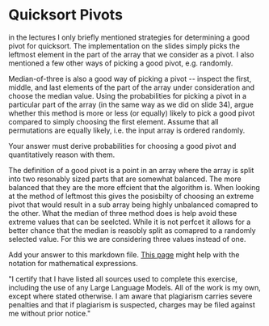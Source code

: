 # Quicksort Pivots

in the lectures I only briefly mentioned strategies for determining a good pivot
for quicksort. The implementation on the slides simply picks the leftmost
element in the part of the array that we consider as a pivot. I also mentioned a
few other ways of picking a good pivot, e.g. randomly.

Median-of-three is also a good way of picking a pivot -- inspect the first,
middle, and last elements of the part of the array under consideration and
choose the median value. Using the probabilities for picking a pivot in a
particular part of the array (in the same way as we did on slide 34), argue
whether this method is more or less (or equally) likely to pick a good pivot
compared to simply choosing the first element. Assume that all permutations are
equally likely, i.e. the input array is ordered randomly.

Your answer must derive probabilities for choosing a good pivot and
quantitatively reason with them.

The definition of a good pivot is a point in an array where the array is split into two resonably sized parts that are somewhat balanced. The more balanced that they are the more effcient that the algorithm is. When looking at the method of leftmost this gives the posisbilty of choosing an extreme pivot that would result in a sub array being highly unbalanced comapred to the other. What the median of three method does is help avoid these extreme values that can be seelcted. While it is not perfcet it allows for a better chance that the median is reasobly split as comapred to a randomly selected value. For this we are considering three values instead of one.  

Add your answer to this markdown file. [This
page](https://docs.github.com/en/get-started/writing-on-github/working-with-advanced-formatting/writing-mathematical-expressions)
might help with the notation for mathematical expressions.

"I certify that I have listed all sources used to complete this exercise, including the use of any Large Language Models. All of the work is my own, except where stated otherwise. I am aware that plagiarism carries severe penalties and that if plagiarism is suspected, charges may be filed against me without prior notice."
